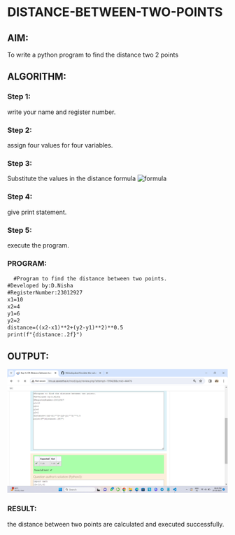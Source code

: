 # DISTANCE-BETWEEN-TWO-POINTS

## AIM:
To write a python program to find the distance two 2 points
## ALGORITHM:
### Step 1: 
write your name and register number.
### Step 2:
assign four values for four variables. 
### Step 3: 
Substitute the values in the distance formula  ![formula](/formula.JPG)
### Step 4: 
give print statement.
### Step 5: 
execute the program.
### PROGRAM:
```
  #Program to find the distance between two points.
#Developed by:D.Nisha 
#RegisterNumber:23012927
x1=10
x2=4
y1=6
y2=2
distance=((x2-x1)**2+(y2-y1)**2)**0.5
print(f"{distance:.2f}")
```
## OUTPUT:
![Alt text](<Screenshot (13).png>)

### RESULT:
the distance between two points are calculated and executed successfully.
